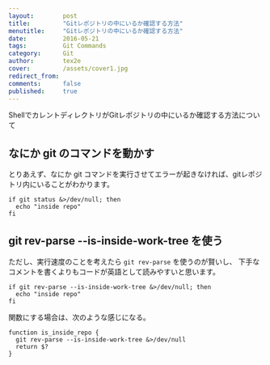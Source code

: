 ```yaml
---
layout:        post
title:         "Gitレポジトリの中にいるか確認する方法"
menutitle:     "Gitレポジトリの中にいるか確認する方法"
date:          2016-05-21
tags:          Git Commands
category:      Git
author:        tex2e
cover:         /assets/cover1.jpg
redirect_from:
comments:      false
published:     true
---
```


ShellでカレントディレクトリがGitレポジトリの中にいるか確認する方法について


なにか git のコマンドを動かす
-------------------------

とりあえず、なにか git コマンドを実行させてエラーが起きなければ、gitレポジトリ内にいることがわかります。

```shell
if git status &>/dev/null; then
  echo "inside repo"
fi
```

git rev-parse --is-inside-work-tree を使う
-----------------------------------------

ただし、実行速度のことを考えたら `git rev-parse` を使うのが賢いし、
下手なコメントを書くよりもコードが英語として読みやすいと思います。

```shell
if git rev-parse --is-inside-work-tree &>/dev/null; then
  echo "inside repo"
fi
```

関数にする場合は、次のような感じになる。

```shell
function is_inside_repo {
  git rev-parse --is-inside-work-tree &>/dev/null
  return $?
}
```
